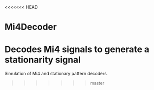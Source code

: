 <<<<<<< HEAD
# Mi4Decoder
Decodes Mi4 signals to generate a stationarity signal
=======
Simulation of Mi4 and stationary pattern decoders
>>>>>>> master
